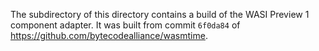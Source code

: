 The subdirectory of this directory contains a build of the WASI Preview 1
component adapter.  It was built from commit `6f0da84` of
https://github.com/bytecodealliance/wasmtime.
